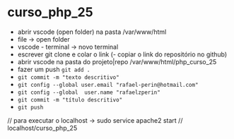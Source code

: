 # curso_php_25
- abrir vscode (open folder) na pasta /var/www/html
- file -> open folder
- vscode - terminal -> novo terminal
- escrever git clone e colar o link (- copiar o link do repositório no github)
- abrir vscode na pasta do projeto|repo /var/www/html/php_curso_25
- fazer um push `git add .` 
- `git commit -m "texto descritivo"`
- `git config --global user.email "rafael-perin@hotmail.com"`
- `git config --global  user.name "rafaelzperin"`
- `git commit -m "título descritivo"`
- `git push`

// para executar o localhost -> sudo service apache2 start
// localhost/curso_php_25
